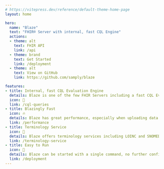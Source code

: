```yaml
---
# https://vitepress.dev/reference/default-theme-home-page
layout: home

hero:
  name: "Blaze"
  text: "FHIR® Server with internal, fast CQL Engine"
  actions:
  - theme: alt
    text: FHIR API
    link: /api
  - theme: brand
    text: Get Started
    link: /deployment
  - theme: alt
    text: View on GitHub
    link: https://github.com/samply/blaze

features:
- title: Internal, fast CQL Evaluation Engine
  details: Blaze is one of the few FHIR Servers including a fast CQL Evaluation engine
  icon: 🚀
  link: /cql-queries
- title: Blazingly Fast
  icon: 🔥
  details: Blaze has great performance, especially when uploading data
  link: /performance
- title: Terminology Service
  icon: 📖
  details: Blaze offers terminology services including LOINC and SNOMED CT
  link: /terminology-service
- title: Easy to Run
  icon: 🎂
  details: Blaze can be started with a single command, no further configuration required  
  link: /deployment
---
```

